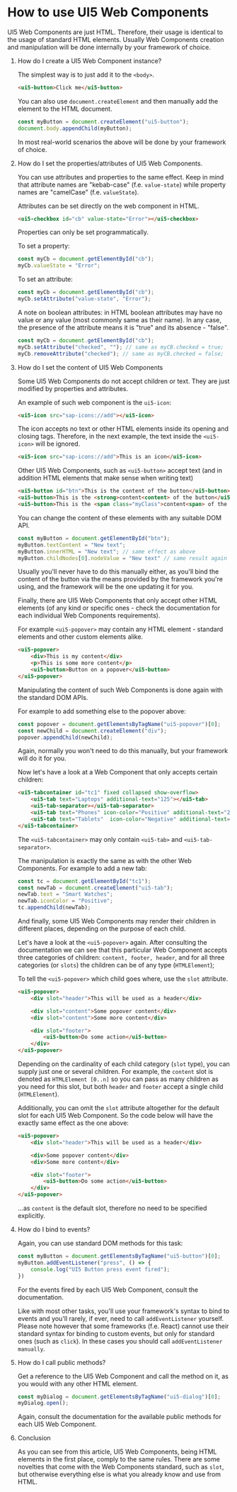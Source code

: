 # How to use UI5 Web Components

UI5 Web Components are just HTML. Therefore, their usage is identical
to the usage of standard HTML elements. Usually Web Components creation and manipulation
will be done internally by your framework of choice.

1. How do I create a UI5 Web Component instance?
	
	The simplest way is to just add it to the ```<body>```. 
	
	```html
	<ui5-button>Click me</ui5-button>
	```
	
	You can also use ```document.createElement``` and then manually add 
	the element to the HTML document.
	
	```js
	const myButton = document.createElement("ui5-button");
	document.body.appendChild(myButton);
	```
	
	In most real-world scenarios the above will be done by your framework of choice.

2. How do I set the properties/attributes of UI5 Web Components.

	You can use attributes and properties to the same effect. Keep in mind that attribute
	names are "kebab-case" (f.e. ```value-state```) while property names are "camelCase" (f.e. ```valueState```).
	
	Attributes can be set directly on the web component in HTML.
	
	```html
	<ui5-checkbox id="cb" value-state="Error"></ui5-checkbox>
	```
	
	Properties can only be set programmatically.
	
	To set a property:
	
	```js
	const myCb = document.getElementById("cb");
	myCb.valueState = "Error";
	```
	
	To set an attribute:
	
	```js
	const myCb = document.getElementById("cb");
	myCb.setAttribute("value-state", "Error");
	```
	
	A note on boolean attributes: in HTML boolean attributes may have no value
	or any value (most commonly same as their name). In any case, the presence of the attribute
	means it is "true" and its absence - "false".
	
	```js
	const myCb = document.getElementById("cb");
	myCb.setAttribute("checked", ""); // same as myCB.checked = true;
	myCb.removeAttribute("checked"); // same as myCB.checked = false;
	```

3. How do I set the content of UI5 Web Components

	Some UI5 Web Components do not accept children or text. They are just modified by 
	properties and attributes.
	
	An example of such web component is the ```ui5-icon```:
	
	```html
	<ui5-icon src="sap-icons://add"></ui5-icon>
	```
	
	The icon accepts no text or other HTML elements inside its opening and closing tags.
	Therefore, in the next example, the text inside the ```<ui5-icon>``` will be ignored.
	
	```html
	<ui5-icon src="sap-icons://add">This is an icon</ui5-icon>
	```
	
	Other UI5 Web Components, such as ```<ui5-button>``` accept text (and in addition HTML elements that make sense when writing text)
	
	```html
	<ui5-button id="btn">This is the content of the button</ui5-button>
	<ui5-button>This is the <strong>content<content> of the button</ui5-button>
	<ui5-button>This is the <span class="myClass">content<span> of the button</ui5-button>
	```
	
	You can change the content of these elements with any suitable DOM API.
	
	```js
	const myButton = document.getElementById("btn");
	myButton.textContent = "New text";
	myButton.innerHTML = "New text"; // same effect as above
	myButton.childNodes[0].nodeValue = "New text" // same result again
	```
	
	Usually you'll never have to do this manually either, as you'll bind the content of the button via the means
	provided by the framework you're using, and the framework will be the one updating it for you.
	
	Finally, there are UI5 Web Components that only accept other HTML elements (of any kind or specific ones - check the
	documentation for each individual Web Components requirements).
	
	For example ```<ui5-popover>``` may contain any HTML element - standard elements and other custom elements alike.
	
	```html
	<ui5-popover>
		<div>This is my content</div>
		<p>This is some more content</p>
		<ui5-button>Button on a popover</ui5-button>
	</ui5-popover>
	```
	
	Manipulating the content of such Web Components is done again with the standard DOM APIs.
	
	For example to add something else to the popover above:
	
	```js
	const popover = document.getElementsByTagName("ui5-popover")[0];
	const newChild = document.createElement("div");
	popover.appendChild(newChild);
	```
	
	Again, normally you won't need to do this manually, but your framework will do it for you.
	
	Now let's have a look at a Web Component that only accepts certain children:
	
	```html
	<ui5-tabcontainer id="tc1" fixed collapsed show-overflow>
		<ui5-tab text="Laptops" additional-text="125"></ui5-tab>
		<ui5-tab-separator></ui5-tab-separator>
		<ui5-tab text="Phones" icon-color="Positive" additional-text="25"></ui5-tab>
		<ui5-tab text="Tablets"  icon-color="Negative" additional-text="40"></ui5-tab>
	</ui5-tabcontainer>
	```
	
	The ```<ui5-tabcontainer>``` may only contain ```<ui5-tab>``` and ```<ui5-tab-separator>```.
	
	The manipulation is exactly the same as with the other Web Components. For example to add a new tab:
	
	```js
	const tc = document.getElementById("tc1");
	const newTab = document.createElement("ui5-tab");
	newTab.text = "Smart Watches";
	newTab.iconColor = "Positive";
	tc.appendChild(newTab);
	```
	
	And finally, some UI5 Web Components may render their children in different places, depending on the purpose
	of each child.
	
	Let's have a look at the ```<ui5-popover>``` again. After consulting the documentation we can see that this particular
	Web Component accepts three categories of children: ```content, footer, header```, and for all three
	categories (or ```slots```) the children can be of any type (```HTMLElement```);
	
	To tell the ```<ui5-popover>``` which child goes where, use the ```slot``` attribute.
	
	```html
	<ui5-popover>
		<div slot="header">This will be used as a header</div>
	
		<div slot="content">Some popover content</div>
		<div slot="content">Some more content</div>
	
		<div slot="footer">
			<ui5-button>Do some action</ui5-button>
		</div>
	</ui5-popover>
	```
	
	Depending on the cardinality of each child category (```slot``` type), you can supply just one or
	several children. For example, the ```content``` slot is denoted as ```HTMLElement [0..n]``` so you can 
	pass as many children as you need for this slot, but both ```header``` and ```footer``` accept a single child
	(```HTMLElement```).
	
	Additionally, you can omit the ```slot``` attribute altogether for the default slot for each UI5 Web Component.
	So the code below will have the exactly same effect as the one above:
	
	```html
	<ui5-popover>
		<div slot="header">This will be used as a header</div>
	
		<div>Some popover content</div>
		<div>Some more content</div>
	
		<div slot="footer">
			<ui5-button>Do some action</ui5-button>
		</div>
	</ui5-popover>
	```
	
	...as ```content``` is the default slot, therefore no need to be specified explicitly.
	
4. How do I bind to events?

	Again, you can use standard DOM methods for this task:
	
	```js
	const myButton = document.getElementsByTagName("ui5-button")[0];
	myButton.addEventListener("press", () => {
		console.log("UI5 Button press event fired");
	})
	```
	
	For the events fired by each UI5 Web Component, consult the documentation.
	
	Like with most other tasks, you'll use your framework's syntax to bind to events and you'll rarely,
	if ever, need to call ```addEventListener``` yourself.
	Please note however that some frameworks (f.e. React) cannot use their standard syntax
	for binding to custom events, but only for standard ones (such as ```click```). In these cases you
	should call ```addEventListener manually```.

5. How do I call public methods?

	Get a reference to the UI5 Web Component and call the method on it, as you would with any other HTML element.
	
	```js
	const myDialog = document.getElementsByTagName("ui5-dialog")[0];
	myDialog.open();
	```
	
	Again, consult the documentation for the available public methods for each UI5 Web Component.

6. Conclusion

	As you can see from this article, UI5 Web Components, being HTML elements in the first place,
	comply to the same rules. There are some novelties that come with the Web Components standard, 
	such as ```slot```, but otherwise everything else is what you already know and use from HTML.
